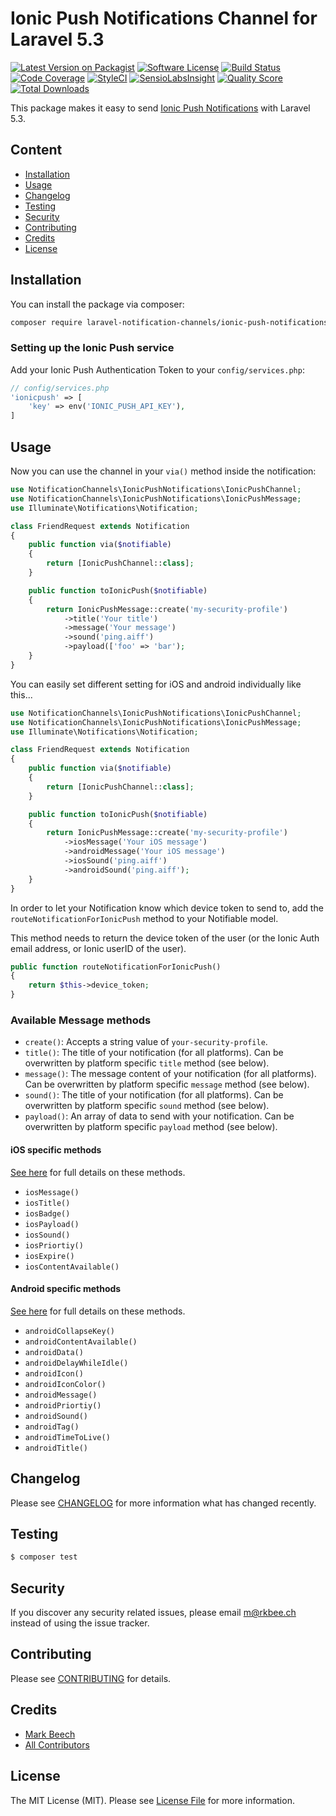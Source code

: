 # Ionic Push Notifications Channel for Laravel 5.3

[![Latest Version on Packagist](https://img.shields.io/packagist/v/laravel-notification-channels/ionic-push-notifications.svg?style=flat-square)](https://packagist.org/packages/laravel-notification-channels/ionic-push-notifications)
[![Software License](https://img.shields.io/badge/license-MIT-brightgreen.svg?style=flat-square)](LICENSE.md)
[![Build Status](https://img.shields.io/travis/laravel-notification-channels/ionic-push-notifications/master.svg?style=flat-square)](https://travis-ci.org/laravel-notification-channels/ionic-push-notifications)
[![Code Coverage](https://img.shields.io/scrutinizer/coverage/g/laravel-notification-channels/ionic-push-notifications/master.svg?style=flat-square)](https://scrutinizer-ci.com/g/laravel-notification-channels/wunderlist/?branch=master)
[![StyleCI](https://styleci.io/repos/65854274/shield)](https://styleci.io/repos/65854274)
[![SensioLabsInsight](https://img.shields.io/sensiolabs/i/d4c4c26c-a469-40ce-903b-cd49d2269373.svg?style=flat-square)](https://insight.sensiolabs.com/projects/d4c4c26c-a469-40ce-903b-cd49d2269373)
[![Quality Score](https://img.shields.io/scrutinizer/g/laravel-notification-channels/ionic-push-notifications.svg?style=flat-square)](https://scrutinizer-ci.com/g/laravel-notification-channels/ionic-push-notifications)
[![Total Downloads](https://img.shields.io/packagist/dt/laravel-notification-channels/ionic-push-notifications.svg?style=flat-square)](https://packagist.org/packages/laravel-notification-channels/ionic-push-notifications)

This package makes it easy to send [Ionic Push Notifications](http://docs.ionic.io/docs/push-overview) with Laravel 5.3.

## Content

- [Installation](#installation)
- [Usage](#usage)
- [Changelog](#changelog)
- [Testing](#testing)
- [Security](#security)
- [Contributing](#contributing)
- [Credits](#credits)
- [License](#license)


## Installation

You can install the package via composer:

``` bash
composer require laravel-notification-channels/ionic-push-notifications
```

### Setting up the Ionic Push service

Add your Ionic Push Authentication Token to your `config/services.php`:

```php
// config/services.php
'ionicpush' => [
    'key' => env('IONIC_PUSH_API_KEY'),
]
```


## Usage

Now you can use the channel in your `via()` method inside the notification:

```php
use NotificationChannels\IonicPushNotifications\IonicPushChannel;
use NotificationChannels\IonicPushNotifications\IonicPushMessage;
use Illuminate\Notifications\Notification;

class FriendRequest extends Notification
{
    public function via($notifiable)
    {
        return [IonicPushChannel::class];
    }

    public function toIonicPush($notifiable)
    {
        return IonicPushMessage::create('my-security-profile')
            ->title('Your title')
            ->message('Your message')
            ->sound('ping.aiff')
            ->payload(['foo' => 'bar');
    }
}
```

You can easily set different setting for iOS and android individually like this...

```php
use NotificationChannels\IonicPushNotifications\IonicPushChannel;
use NotificationChannels\IonicPushNotifications\IonicPushMessage;
use Illuminate\Notifications\Notification;

class FriendRequest extends Notification
{
    public function via($notifiable)
    {
        return [IonicPushChannel::class];
    }

    public function toIonicPush($notifiable)
    {
        return IonicPushMessage::create('my-security-profile')
            ->iosMessage('Your iOS message')
            ->androidMessage('Your iOS message')
            ->iosSound('ping.aiff')
            ->androidSound('ping.aiff');
    }
}
```

In order to let your Notification know which device token to send to, add the `routeNotificationForIonicPush` method to your Notifiable model.

This method needs to return the device token of the user (or the Ionic Auth email address, or Ionic userID of the user).

```php
public function routeNotificationForIonicPush()
{
    return $this->device_token;
}
```

### Available Message methods

- `create()`: Accepts a string value of `your-security-profile`.
- `title()`: The title of your notification (for all platforms). Can be overwritten by platform specific `title` method (see below).
- `message()`: The message content of your notification (for all platforms). Can be overwritten by platform specific `message` method (see below). 
- `sound()`: The title of your notification (for all platforms). Can be overwritten by platform specific `sound` method (see below).
- `payload()`: An array of data to send with your notification. Can be overwritten by platform specific `payload` method (see below).

#### iOS specific methods
[See here](http://docs.ionic.io/v2.0.0-beta/docs/push-sending-push#section-basic-api-usage) for full details on these methods.
- `iosMessage()`
- `iosTitle()`
- `iosBadge()`
- `iosPayload()`
- `iosSound()`
- `iosPriortiy()`
- `iosExpire()`
- `iosContentAvailable()`

#### Android specific methods
[See here](http://docs.ionic.io/v2.0.0-beta/docs/push-sending-push#section-basic-api-usage) for full details on these methods.
- `androidCollapseKey()`
- `androidContentAvailable()`
- `androidData()`
- `androidDelayWhileIdle()`
- `androidIcon()`
- `androidIconColor()`
- `androidMessage()`
- `androidPriortiy()`
- `androidSound()`
- `androidTag()`
- `androidTimeToLive()`
- `androidTitle()`


## Changelog

Please see [CHANGELOG](CHANGELOG.md) for more information what has changed recently.

## Testing

``` bash
$ composer test
```

## Security

If you discover any security related issues, please email m@rkbee.ch instead of using the issue tracker.

## Contributing

Please see [CONTRIBUTING](CONTRIBUTING.md) for details.

## Credits

- [Mark Beech](https://github.com/JayBizzle)
- [All Contributors](../../contributors)

## License

The MIT License (MIT). Please see [License File](LICENSE.md) for more information.
